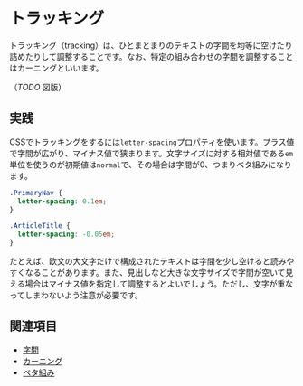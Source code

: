 # トラッキング

トラッキング（tracking）は、ひとまとまりのテキストの字間を均等に空けたり詰めたりして調整することです。なお、特定の組み合わせの字間を調整することはカーニングといいます。

（*TODO* 図版）

## 実践

CSSでトラッキングをするには`letter-spacing`プロパティを使います。プラス値で字間が広がり、マイナス値で狭まります。文字サイズに対する相対値である`em`単位を使うのが初期値は`normal`で、その場合は字間が0、つまりベタ組みになります。

```css
.PrimaryNav {
  letter-spacing: 0.1em;
}

.ArticleTitle {
  letter-spacing: -0.05em;
}
```

たとえば、欧文の大文字だけで構成されたテキストは字間を少し空けると読みやすくなることがあります。また、見出しなど大きな文字サイズで字間が空いて見える場合はマイナス値を指定して調整するとよいでしょう。ただし、文字が重なってしまわないよう注意が必要です。

## 関連項目

- [字間](./letter-space.md)
- [カーニング](./kerning.md)
- [ベタ組み](./betagumi.md)
